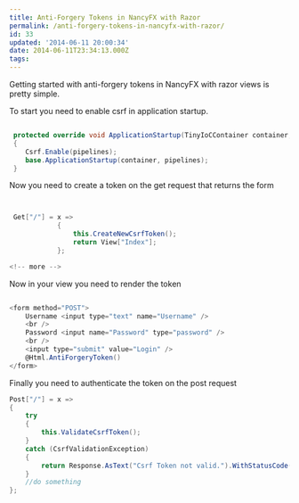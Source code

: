 ```yaml
---
title: Anti-Forgery Tokens in NancyFX with Razor
permalink: /anti-forgery-tokens-in-nancyfx-with-razor/
id: 33
updated: '2014-06-11 20:00:34'
date: 2014-06-11T23:34:13.000Z
tags:
---
```


Getting started with anti-forgery tokens in NancyFX with razor views is pretty simple.

To start you need to enable csrf in application startup.

```csharp

 protected override void ApplicationStartup(TinyIoCContainer container, IPipelines pipelines)
 {
  	Csrf.Enable(pipelines);
    base.ApplicationStartup(container, pipelines);
 }

```

Now you need to create a token on the get request that returns the form


```csharp


 Get["/"] = x =>
            {
                this.CreateNewCsrfToken();
                return View["Index"];
            };

<!-- more -->
```

Now in your view you need to render the token


```csharp

<form method="POST">
    Username <input type="text" name="Username" />
    <br />
    Password <input name="Password" type="password" />
    <br />
    <input type="submit" value="Login" />
    @Html.AntiForgeryToken()
</form>

```

Finally you need to authenticate the token on the post request


```csharp
Post["/"] = x =>
{
	try
	{
		this.ValidateCsrfToken();
	}
	catch (CsrfValidationException)
	{
		return Response.AsText("Csrf Token not valid.").WithStatusCode(403);
	}
    //do something
};



```
